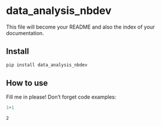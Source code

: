 # data_analysis_nbdev

<!-- WARNING: THIS FILE WAS AUTOGENERATED! DO NOT EDIT! -->

This file will become your README and also the index of your
documentation.

## Install

``` sh
pip install data_analysis_nbdev
```

## How to use

Fill me in please! Don’t forget code examples:

``` python
1+1
```

    2
